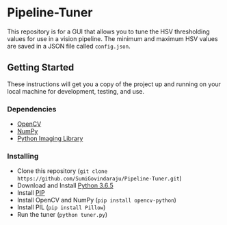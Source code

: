 # Pipeline-Tuner
This repository is for a GUI that allows you to tune the HSV thresholding values for use in a vision pipeline. The minimum and maximum HSV values are saved in a JSON file called `config.json`.

## Getting Started
These instructions will get you a copy of the project up and running on your local machine for development, testing, and use.

### Dependencies
- [OpenCV](https://www.opencv.org/)
- [NumPy](http://www.numpy.org/)
- [Python Imaging Library](http://www.pythonware.com/products/pil/)

### Installing
- Clone this repository (`git clone https://github.com/SumiGovindaraju/Pipeline-Tuner.git`)
- Download and Install [Python 3.6.5](https://www.python.org/downloads/release/python-365/)
- Install [PIP](https://pip.pypa.io/en/stable/installing/)
- Install OpenCV and NumPy (`pip install opencv-python`)
- Install PIL (`pip install Pillow`)
- Run the tuner (`python tuner.py`)
